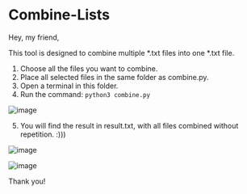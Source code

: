 # Combine-Lists

Hey, my friend,

This tool is designed to combine multiple *.txt files into one *.txt file.

1. Choose all the files you want to combine.
2. Place all selected files in the same folder as combine.py.
3. Open a terminal in this folder.
4. Run the command: `python3 combine.py`

![image](https://github.com/fsn4k3/Combine-Lists/assets/70797855/d15c672e-0214-466b-a270-57e4cc9ac0ac)


5. You will find the result in result.txt, with all files combined without repetition. :)))

![image](https://github.com/fsn4k3/Combine-Lists/assets/70797855/39629165-d497-42c8-94ce-c6ca31962e17)

![image](https://github.com/fsn4k3/Combine-Lists/assets/70797855/ab363966-e5ce-40e6-b7c3-e55fb91d888a)


Thank you!
